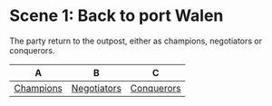 # Scene 1: Back to port Walen

The party return to the outpost, either as champions, negotiators or conquerors.

|             A              |              B               |              C              |
| :------------------------: | :--------------------------: | :-------------------------: |
| [Champions](./scene-2a.md) | [Negotiators](./scene-2b.md) | [Conquerors](./scene-2c.md) |
